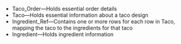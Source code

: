 - Taco_Order—Holds essential order details
- Taco—Holds essential information about a taco design
- Ingredient_Ref—Contains one or more rows for each row in Taco, mapping
    the taco to the ingredients for that taco
- Ingredient—Holds ingredient information
